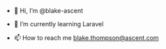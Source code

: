 - 👋 Hi, I’m @blake-ascent
- 🌱 I’m currently learning Laravel

- 📫 How to reach me blake.thompson@ascent.com

<!---
blake-ascent/blake-ascent is a ✨ special ✨ repository because its `README.md` (this file) appears on your GitHub profile.
You can click the Preview link to take a look at your changes.
--->
